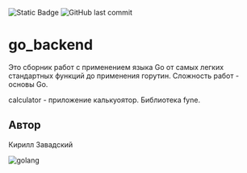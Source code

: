 ![Static Badge](https://img.shields.io/badge/Golang-blue)
![GitHub last commit](https://img.shields.io/github/last-commit/KirillZavadskiy/go_backend)

# go_backend
Это сборник работ с применением языка Go от самых легких стандартных функций до применения горутин. Сложность работ - основы Go.

calculator - приложение калькуоятор. Библиотека fyne.

## Автор
Кирилл Завадский

![golang](https://github.com/KirillZavadskiy/go_backend/assets/130847000/68846534-e9c4-4994-b4e5-c4252e19ec6d)
